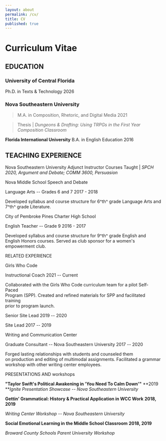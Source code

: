 ```yaml
---
layout: about
permalink: /cv/
title: CV
published: true
---
```

# Curriculum Vitae

## EDUCATION

### University of Central Florida
Ph.D. in Texts & Technology 2026

### Nova Southeastern University
>M.A. in Composition, Rhetoric, and Digital Media 2021

>Thesis \| *Dungeons & Drafting: Using TRPGs in the First Year Composition Classroom*

**Florida International University**
B.A. in English Education 2016

## TEACHING EXPERIENCE

Nova Southeastern University
Adjunct Instructor 
Courses Taught | *SPCH 2020, Argument and Debate; COMM 3600, Persuasion*

Nova Middle School
Speech and Debate 

Language Arts -- Grades 6 and 7 2017 - 2018

Developed syllabus and course structure for 6^th^ grade Language Arts
and 7^th^ grade Literature.

City of Pembroke Pines Charter High School

English Teacher -- Grade 9 2016 - 2017

Developed syllabus and course structure for 9^th^ grade English and
English Honors courses. Served as club sponsor for a women's empowerment
club.

RELATED EXPERIENCE

Girls Who Code

Instructional Coach 2021 -- Current

Collaborated with the Girls Who Code curriculum team for a pilot
Self-Paced\
Program (SPP). Created and refined materials for SPP and facilitated
training\
prior to program launch.

Senior Site Lead 2019 -- 2020

Site Lead 2017 -- 2019

Writing and Communication Center

Graduate Consultant -- Nova Southeastern University 2017 -- 2020

Forged lasting relationships with students and counseled them\
on production and editing of multimodal assignments. Facilitated a
grammar\
workshop with other writing center employees.

PRESENTATIONS AND workshops

**"Taylor Swift's Political Awakening in 'You Need To Calm Down'"**
**2019\
***Ignite Presentation Showcase -- Nova Southeastern University*

**Gettin' Grammatical: History & Practical Application in WCC Work**
**2018, 2019**

*Writing Center Workshop -- Nova Southeastern University*

**Social Emotional Learning in the Middle School Classroom** **2018,
2019**

*Broward County Schools Parent University Workshop*
